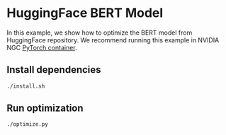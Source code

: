 <!--
Copyright (c) 2021-2023, NVIDIA CORPORATION. All rights reserved.

Licensed under the Apache License, Version 2.0 (the "License");
you may not use this file except in compliance with the License.
You may obtain a copy of the License at

    http://www.apache.org/licenses/LICENSE-2.0

Unless required by applicable law or agreed to in writing, software
distributed under the License is distributed on an "AS IS" BASIS,
WITHOUT WARRANTIES OR CONDITIONS OF ANY KIND, either express or implied.
See the License for the specific language governing permissions and
limitations under the License.
-->

# HuggingFace BERT Model

In this example, we show how to optimize the BERT model from HuggingFace repository. We recommend running this example in NVIDIA NGC [PyTorch container](https://catalog.ngc.nvidia.com/orgs/nvidia/containers/pytorch).

## Install dependencies

```bash
./install.sh
```

## Run optimization


```bash
./optimize.py
```
